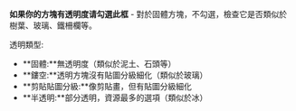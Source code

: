 **如果你的方塊有透明度请勾選此框** - 對於固體方塊，不勾選，檢查它是否類似於樹葉、玻璃、鐵柵欄等。

透明類型:

* **固體:**無透明度（類似於泥土、石頭等）
* **鏤空:**透明方塊沒有貼圖分級細化（類似於玻璃）
* **剪貼貼圖分級:**像剪貼畫，但有貼圖分級細化
* **半透明:**部分透明，資源最多的選項（類似於冰）